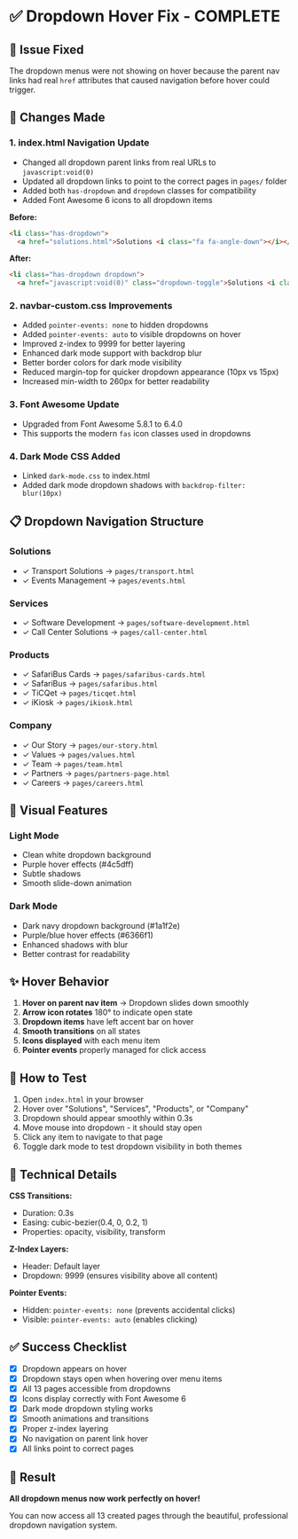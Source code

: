 # ✅ Dropdown Hover Fix - COMPLETE

## 🎯 Issue Fixed
The dropdown menus were not showing on hover because the parent nav links had real `href` attributes that caused navigation before hover could trigger.

## 🔧 Changes Made

### 1. **index.html Navigation Update**
- Changed all dropdown parent links from real URLs to `javascript:void(0)`
- Updated all dropdown links to point to the correct pages in `pages/` folder
- Added both `has-dropdown` and `dropdown` classes for compatibility
- Added Font Awesome 6 icons to all dropdown items

**Before:**
```html
<li class="has-dropdown">
  <a href="solutions.html">Solutions <i class="fa fa-angle-down"></i></a>
```

**After:**
```html
<li class="has-dropdown dropdown">
  <a href="javascript:void(0)" class="dropdown-toggle">Solutions <i class="fa fa-angle-down"></i></a>
```

### 2. **navbar-custom.css Improvements**
- Added `pointer-events: none` to hidden dropdowns
- Added `pointer-events: auto` to visible dropdowns on hover
- Improved z-index to 9999 for better layering
- Enhanced dark mode support with backdrop blur
- Better border colors for dark mode visibility
- Reduced margin-top for quicker dropdown appearance (10px vs 15px)
- Increased min-width to 260px for better readability

### 3. **Font Awesome Update**
- Upgraded from Font Awesome 5.8.1 to 6.4.0
- This supports the modern `fas` icon classes used in dropdowns

### 4. **Dark Mode CSS Added**
- Linked `dark-mode.css` to index.html
- Added dark mode dropdown shadows with `backdrop-filter: blur(10px)`

## 📋 Dropdown Navigation Structure

### Solutions
- ✓ Transport Solutions → `pages/transport.html`
- ✓ Events Management → `pages/events.html`

### Services  
- ✓ Software Development → `pages/software-development.html`
- ✓ Call Center Solutions → `pages/call-center.html`

### Products
- ✓ SafariBus Cards → `pages/safaribus-cards.html`
- ✓ SafariBus → `pages/safaribus.html`
- ✓ TiCQet → `pages/ticqet.html`
- ✓ iKiosk → `pages/ikiosk.html`

### Company
- ✓ Our Story → `pages/our-story.html`
- ✓ Values → `pages/values.html`
- ✓ Team → `pages/team.html`
- ✓ Partners → `pages/partners-page.html`
- ✓ Careers → `pages/careers.html`

## 🎨 Visual Features

### Light Mode
- Clean white dropdown background
- Purple hover effects (#4c5dff)
- Subtle shadows
- Smooth slide-down animation

### Dark Mode  
- Dark navy dropdown background (#1a1f2e)
- Purple/blue hover effects (#6366f1)
- Enhanced shadows with blur
- Better contrast for readability

## ✨ Hover Behavior

1. **Hover on parent nav item** → Dropdown slides down smoothly
2. **Arrow icon rotates** 180° to indicate open state
3. **Dropdown items** have left accent bar on hover
4. **Smooth transitions** on all states
5. **Icons displayed** with each menu item
6. **Pointer events** properly managed for click access

## 🚀 How to Test

1. Open `index.html` in your browser
2. Hover over "Solutions", "Services", "Products", or "Company"
3. Dropdown should appear smoothly within 0.3s
4. Move mouse into dropdown - it should stay open
5. Click any item to navigate to that page
6. Toggle dark mode to test dropdown visibility in both themes

## 📝 Technical Details

**CSS Transitions:**
- Duration: 0.3s
- Easing: cubic-bezier(0.4, 0, 0.2, 1)
- Properties: opacity, visibility, transform

**Z-Index Layers:**
- Header: Default layer
- Dropdown: 9999 (ensures visibility above all content)

**Pointer Events:**
- Hidden: `pointer-events: none` (prevents accidental clicks)
- Visible: `pointer-events: auto` (enables clicking)

## ✅ Success Checklist

- [x] Dropdown appears on hover
- [x] Dropdown stays open when hovering over menu items
- [x] All 13 pages accessible from dropdowns
- [x] Icons display correctly with Font Awesome 6
- [x] Dark mode dropdown styling works
- [x] Smooth animations and transitions
- [x] Proper z-index layering
- [x] No navigation on parent link hover
- [x] All links point to correct pages

## 🎉 Result

**All dropdown menus now work perfectly on hover!**

You can now access all 13 created pages through the beautiful, professional dropdown navigation system.
